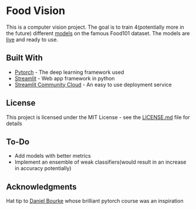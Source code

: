 # Food Vision

This is a computer vision project. The goal is to train 4(potentially more in the future) different [models](https://food-vision-comparison.streamlit.app/#model-comparison) on the famous Food101 dataset. 
The models are [live](https://food-vision-comparison.streamlit.app/#food-vision) and ready to use.

## Built With

* [Pytorch](https://pytorch.org/) - The deep learning framework used
* [Streamlit](https://streamlit.io/) - Web app framework in python
* [Streamlit Community Cloud](https://streamlit.io/cloud) - An easy to use deployment service


## License

This project is licensed under the MIT License - see the [LICENSE.md](LICENSE) file for details

## To-Do

* Add models with better metrics
* Implement an ensemble of weak classifiers(would result in an increase in accuracy potentially)

## Acknowledgments

Hat tip to [Daniel Bourke](https://twitter.com/mrdbourke) whose brilliant pytorch course was an inspiration
